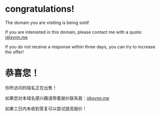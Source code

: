 # congratulations!

The domain you are visiting is being sold!

If you are interested in this domain, please contact me with a quote: i@synn.me

If you do not receive a response within three days, you can try to increase the offer!


# 恭喜您！

你所访问的域名正在出售！

如果您对本域名感兴趣请带着报价联系我：i@synn.me

如果三日内未收到答复可以尝试提高报价！
